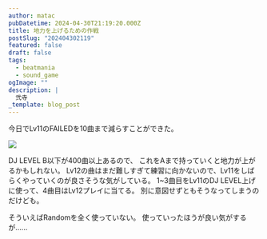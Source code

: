 ```yaml
---
author: matac
pubDatetime: 2024-04-30T21:19:20.000Z
title: 地力を上げるための作戦
postSlug: "202404302119"
featured: false
draft: false
tags:
  - beatmania
  - sound_game
ogImage: ""
description: |
  弐寺
_template: blog_post
---
```


今日でLv11のFAILEDを10曲まで減らすことができた。

![](./img/lv11-clear.png)

DJ LEVEL B以下が400曲以上あるので、
これをAまで持っていくと地力が上がるかもしれない。
Lv12の曲はまだ難しすぎて練習に向かないので、Lv11をしばらくやっていくのが良さそうな気がしている。
1~3曲目をLv11のDJ LEVEL上げに使って、4曲目はLv12プレイに当てる。
別に意図せずともそうなってしまうのだけども。

そういえばRandomを全く使っていない。
使っていったほうが良い気がするが......
